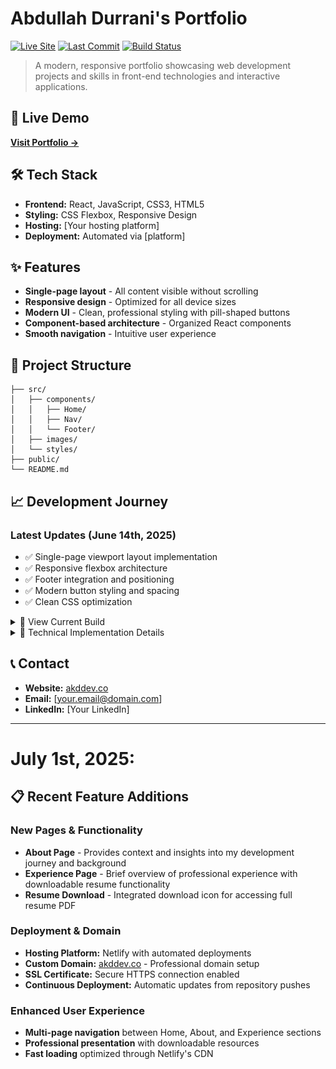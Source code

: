 # Abdullah Durrani's Portfolio

[![Live Site](https://img.shields.io/badge/Live%20Site-akddev.co-blue?style=for-the-badge)](https://akddev.co)
[![Last Commit](https://img.shields.io/github/last-commit/bootupAbdullah/personal_webpage?style=for-the-badge)](https://github.com/bootupAbdullah/personal_webpage)
[![Build Status](https://img.shields.io/badge/Build-Passing-green?style=for-the-badge)](https://akddev.co)

> A modern, responsive portfolio showcasing web development projects and skills in front-end technologies and interactive applications.

## 🚀 Live Demo
**[Visit Portfolio →](https://akddev.co)**

## 🛠️ Tech Stack
- **Frontend:** React, JavaScript, CSS3, HTML5
- **Styling:** CSS Flexbox, Responsive Design
- **Hosting:** [Your hosting platform]
- **Deployment:** Automated via [platform]

## ✨ Features
- **Single-page layout** - All content visible without scrolling
- **Responsive design** - Optimized for all device sizes
- **Modern UI** - Clean, professional styling with pill-shaped buttons
- **Component-based architecture** - Organized React components
- **Smooth navigation** - Intuitive user experience

## 📁 Project Structure
```
├── src/
│   ├── components/
│   │   ├── Home/
│   │   ├── Nav/
│   │   └── Footer/
│   ├── images/
│   └── styles/
├── public/
└── README.md
```


## 📈 Development Journey

### Latest Updates (June 14th, 2025)
- ✅ Single-page viewport layout implementation
- ✅ Responsive flexbox architecture
- ✅ Footer integration and positioning
- ✅ Modern button styling and spacing
- ✅ Clean CSS optimization

<details>
<summary>📸 View Current Build</summary>

![Current Portfolio Build](images/webpage_snapshot_june_14th_2025.png)
</details>

<details>
<summary>🔧 Technical Implementation Details</summary>

**Layout Architecture:**
```jsx
<main className='main-component'>
  <div id='navbar-component'><Nav /></div>
  <div id='home-component'>{page === "Home" && <Home setPage={setPage} />}</div>
  <Footer />
</main>
```

**Key CSS:**
```css
.main-component {
    min-height: 100vh;
    display: flex;
    flex-direction: column;
    justify-content: space-between;
}
```
</details>

## 📞 Contact
- **Website:** [akddev.co](https://akddev.co)
- **Email:** [your.email@domain.com]
- **LinkedIn:** [Your LinkedIn]

---

# July 1st, 2025:

## 📋 Recent Feature Additions

### New Pages & Functionality
- **About Page** - Provides context and insights into my development journey and background
- **Experience Page** - Brief overview of professional experience with downloadable resume functionality
- **Resume Download** - Integrated download icon for accessing full resume PDF

### Deployment & Domain
- **Hosting Platform:** Netlify with automated deployments
- **Custom Domain:** [akddev.co](https://akddev.co) - Professional domain setup
- **SSL Certificate:** Secure HTTPS connection enabled
- **Continuous Deployment:** Automatic updates from repository pushes

### Enhanced User Experience
- **Multi-page navigation** between Home, About, and Experience sections
- **Professional presentation** with downloadable resources
- **Fast loading** optimized through Netlify's CDN